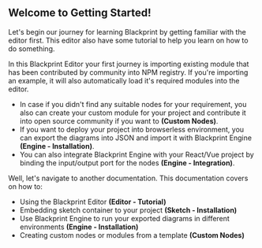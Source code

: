 ## Welcome to Getting Started!
Let's begin our journey for learning Blackprint by getting familiar with the editor first. This editor also have some tutorial to help you learn on how to do something.

In this Blackprint Editor your first journey is importing existing module that has been contributed by community into NPM registry. If you're importing an example, it will also automatically load it's required modules into the editor.
- In case if you didn't find any suitable nodes for your requirement, you also can create your custom module for your project and contribute it into open source community if you want to **(Custom Nodes)**.
- If you want to deploy your project into browserless environment, you can export the diagrams into JSON and import it with Blackprint Engine **(Engine - Installation)**.
- You can also integrate Blackprint Engine with your React/Vue project by binding the input/output port for the nodes **(Engine - Integration)**.

Well, let's navigate to another documentation. This documentation covers on how to:
- Using the Blackprint Editor **(Editor - Tutorial)**
- Embedding sketch container to your project **(Sketch - Installation)**
- Use Blackprint Engine to run your exported diagrams in different environments **(Engine - Installation)**
- Creating custom nodes or modules from a template **(Custom Nodes)**